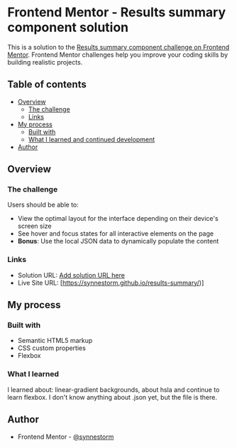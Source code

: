 # Frontend Mentor - Results summary component solution

This is a solution to the [Results summary component challenge on Frontend Mentor](https://www.frontendmentor.io/challenges/results-summary-component-CE_K6s0maV). Frontend Mentor challenges help you improve your coding skills by building realistic projects.

## Table of contents

- [Overview](#overview)
  - [The challenge](#the-challenge)
  - [Links](#links)
- [My process](#my-process)
  - [Built with](#built-with)
  - [What I learned and continued development](#what-i-learned)
- [Author](#author)

## Overview

### The challenge

Users should be able to:

- View the optimal layout for the interface depending on their device's screen size
- See hover and focus states for all interactive elements on the page
- **Bonus**: Use the local JSON data to dynamically populate the content

### Links

- Solution URL: [Add solution URL here](https://your-solution-url.com)
- Live Site URL: [https://synnestorm.github.io/results-summary/)]

## My process

### Built with

- Semantic HTML5 markup
- CSS custom properties
- Flexbox

### What I learned

I learned about: linear-gradient backgrounds, about hsla and continue to learn flexbox. I don't know anything about .json yet, but the file is there.

## Author

- Frontend Mentor - [@synnestorm](https://www.frontendmentor.io/profile/synnestorm)

